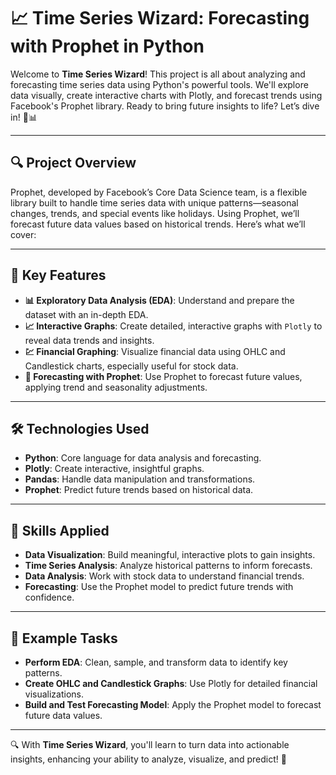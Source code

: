 # 📈 Time Series Wizard: Forecasting with Prophet in Python

Welcome to **Time Series Wizard**! This project is all about analyzing and forecasting time series data using Python's powerful tools. We'll explore data visually, create interactive charts with Plotly, and forecast trends using Facebook's Prophet library. Ready to bring future insights to life? Let’s dive in! 🔮📊

---

## 🔍 Project Overview

Prophet, developed by Facebook’s Core Data Science team, is a flexible library built to handle time series data with unique patterns—seasonal changes, trends, and special events like holidays. Using Prophet, we’ll forecast future data values based on historical trends. Here’s what we’ll cover:

---

## 🔑 Key Features

- **📊 Exploratory Data Analysis (EDA)**: Understand and prepare the dataset with an in-depth EDA.
- **📈 Interactive Graphs**: Create detailed, interactive graphs with `Plotly` to reveal data trends and insights.
- **💹 Financial Graphing**: Visualize financial data using OHLC and Candlestick charts, especially useful for stock data.
- **🔮 Forecasting with Prophet**: Use Prophet to forecast future values, applying trend and seasonality adjustments.

---

## 🛠 Technologies Used

- **Python**: Core language for data analysis and forecasting.
- **Plotly**: Create interactive, insightful graphs.
- **Pandas**: Handle data manipulation and transformations.
- **Prophet**: Predict future trends based on historical data.

---

## 🤖 Skills Applied

- **Data Visualization**: Build meaningful, interactive plots to gain insights.
- **Time Series Analysis**: Analyze historical patterns to inform forecasts.
- **Data Analysis**: Work with stock data to understand financial trends.
- **Forecasting**: Use the Prophet model to predict future trends with confidence.

---

## 📝 Example Tasks

- **Perform EDA**: Clean, sample, and transform data to identify key patterns.
- **Create OHLC and Candlestick Graphs**: Use Plotly for detailed financial visualizations.
- **Build and Test Forecasting Model**: Apply the Prophet model to forecast future data values.

---

🔍 With **Time Series Wizard**, you'll learn to turn data into actionable insights, enhancing your ability to analyze, visualize, and predict! 🌟

